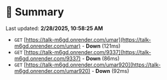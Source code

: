 # 📖 Summary
Last updated: **2/28/2025, 10:58:25 AM**

- `GET` [https://talk-m6gd.onrender.com/umar](https://talk-m6gd.onrender.com/umar) - **Down** (121ms)
- `GET` [https://talk-m6gd.onrender.com/9337](https://talk-m6gd.onrender.com/9337) - **Down** (86ms)
- `GET` [https://talk-m6gd.onrender.com/umar920](https://talk-m6gd.onrender.com/umar920) - **Down** (92ms)
